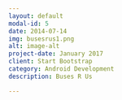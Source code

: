 ```yaml
---
layout: default
modal-id: 5
date: 2014-07-14
img: busesrus1.png
alt: image-alt
project-date: January 2017
client: Start Bootstrap
category: Android Development
description: Buses R Us

---
```


